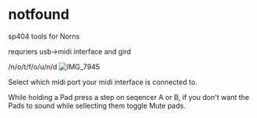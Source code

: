 # notfound
sp404 tools for Norns

requriers usb->midi interface and gird

/n/o/t/f/o/u/n/d
![IMG_7945](https://user-images.githubusercontent.com/61803043/142254523-2a2dd091-7d08-4157-978e-6de68ef08648.jpg)

Select which midi port your midi interface is connected to.

While holding a Pad press a step on seqencer A or B, if you don't want the Pads to sound while sellecting them toggle Mute pads.
